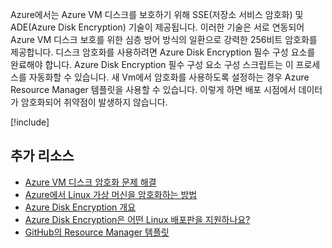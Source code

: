 Azure에서는 Azure VM 디스크를 보호하기 위해 SSE(저장소 서비스 암호화) 및 ADE(Azure Disk Encryption) 기술이 제공됩니다. 이러한 기술은 서로 연동되어 Azure VM 디스크 보호를 위한 심층 방어 방식의 일환으로 강력한 256비트 암호화를 제공합니다. 디스크 암호화를 사용하려면 Azure Disk Encryption 필수 구성 요소를 완료해야 합니다. Azure Disk Encryption 필수 구성 요소 구성 스크립트는 이 프로세스를 자동화할 수 있습니다. 새 Vm에서 암호화를 사용하도록 설정하는 경우 Azure Resource Manager 템플릿을 사용할 수 있습니다. 이렇게 하면 배포 시점에서 데이터가 암호화되어 취약점이 발생하지 않습니다.

<!-- Cleanup sandbox -->
[!include[](../../../includes/azure-sandbox-cleanup.md)]

## <a name="additional-resources"></a>추가 리소스

- [Azure VM 디스크 암호화 문제 해결](https://docs.microsoft.com/azure/security/azure-security-disk-encryption-tsg)
- [Azure에서 Linux 가상 머신을 암호화하는 방법](https://docs.microsoft.com/azure/virtual-machines/linux/encrypt-disks)
- [Azure Disk Encryption 개요](https://docs.microsoft.com/azure/security/azure-security-disk-encryption-overview)
- [Azure Disk Encryption은 어떤 Linux 배포판을 지원하나요?](https://docs.microsoft.com/en-us/azure/security/azure-security-disk-encryption-faq#bkmk_LinuxOSSupport)
- [GitHub의 Resource Manager 템플릿](https://github.com/Azure/azure-quickstart-templates)